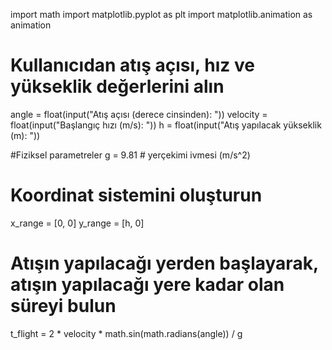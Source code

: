 import math
import matplotlib.pyplot as plt
import matplotlib.animation as animation

# Kullanıcıdan atış açısı, hız ve yükseklik değerlerini alın
angle = float(input("Atış açısı (derece cinsinden): "))
velocity = float(input("Başlangıç hızı (m/s): "))
h = float(input("Atış yapılacak yükseklik (m): "))

#Fiziksel parametreler
g = 9.81 # yerçekimi ivmesi (m/s^2)

# Koordinat sistemini oluşturun
x_range = [0, 0]
y_range = [h, 0]

# Atışın yapılacağı yerden başlayarak, atışın yapılacağı yere kadar olan süreyi bulun
t_flight = 2 * velocity * math.sin(math.radians(angle)) / g